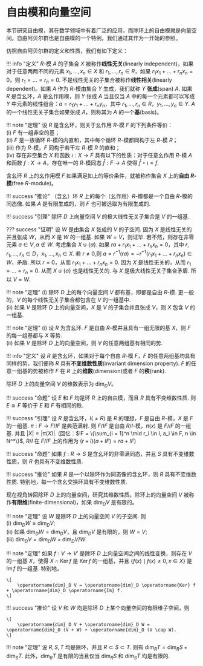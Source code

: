 # 自由模和向量空间

本节研究自由模，其在数学领域中有着广泛的应用，而除环上的自由模就是向量空间。自由阿贝尔群也是自由模的一个特例。我们通过其作为一开始的参照。

仿照自由阿贝尔群的定义和性质，我们有如下定义：

!!! info "定义"
    $R$-模 $A$ 的子集合 $X$ 被称作**线性无关**(linearly independent)，如果对于任意两两不同的元素 $x_1, \dots, x_n \in X$ 和 $r_1, \dots, r_n \in R$，如果 $r_1 x_1 + \dots + r_n x_n = 0$，则 $r_1 = \dots = r_n = 0$. 不是线性无关的子集合被称作**线性相关**(linearly dependent)。如果 $A$ 作为 $R$-模由集合 $Y$ 生成，我们就称 $Y$ **张成**(span) $A$. 如果 $R$ 是含幺环，$A$ 是幺作用模，则 $Y$ 张成 $A$ 当且仅当 $A$ 中的每一个元素都可以写成 $Y$ 中元素的线性组合：$a = r_1 y_1 + \dots + r_n y_n$，其中 $r_1, \dots, r_n \in R$，$y_1, \dots, y_n \in Y$. $A$ 的一个线性无关子集合如果张成 $A$，则称其为 $A$ 的一个**基**(basis)。

!!! note "定理"
    设 $R$ 是含幺环，则关于幺作用 $R$-模 $F$ 的下列条件等价：  
    (i) $F$ 有一组非空的基；  
    (ii) $F$ 是一族循环 $R$-模的内直和，其中每个循环 $R$-模都同构于左 $R$-模 $R$；  
    (iii) 作为 $R$-模，$F$ 同构于若干左 $R$-模 $R$ 的直和；  
    (iv) 存在非空集合 $X$ 和函数 $\iota: X \rightarrow F$ 具有以下的性质：对于任意幺作用 $R$-模 $A$ 和函数 $f: X \rightarrow A$，存在唯一的 $R$-模同态 $\bar{f}: F \rightarrow A$ 使得 $\bar{f} \circ \iota = f$.

含幺环 $R$ 上的幺作用模 $F$ 如果满足如上的等价条件，就被称作集合 $X$ 上的**自由 $R$-模**(free $R$-module)。  

!!! success "推论"
    （含幺）环 $R$ 上的每个（幺作用）$R$-模都是一个自由 $R$-模的同态像. 如果 $A$ 是有限生成的，则 $F$ 也可被选取为有限生成的.

!!! success "引理"
    除环 $D$ 上向量空间 $V$ 的极大线性无关子集合是 $V$ 的一组基.

??? success "证明"
    设 $W$ 是由集合 $X$ 张成的 $V$ 的子空间. 因为 $X$ 是线性无关的并且张成 $W$，从而 $X$ 是 $W$ 的一组基. 如果 $W = V$，则证毕. 若不然，则存在非零元素 $a \in V, a \not \in W$. 考虑集合 $X \cup \{a\}$. 如果 $ra + r_1x_1 + \dots + r_nx_n = 0$，其中 $r, r_1, \dots, r_n \in D$，$x_1, \dots, x_n \in X$. 若 $r \neq 0$,则 $a = r^{-1}(ra) = -r^{-1}(r_1x_1 + \dots + r_nx_n) \in W$，矛盾. 所以 $r = 0$，从而 $r_1x_1 + \dots + r_nx_n = 0$. 因为 $X$ 是线性无关的，从而 $r_1 = \dots = r_n = 0$. 从而 $X \cup \{a\}$ 也是线性无关的. 与 $X$ 是极大线性无关子集合矛盾. 所以 $V = W$.  

!!! note "定理"
    (i) 除环 $D$ 上的每个向量空间 $V$ 都有基，即都是自由 $R$-模. 更一般的，$V$ 的每个线性无关子集合都包含在 $V$ 的一组基中.  
    (ii) 如果 $V$ 是除环 $D$ 上的向量空间，$X$ 是 $V$ 的子集合并且张成 $V$，则 $X$ 包含 $V$ 的一组基.

!!! note "定理"
    (i) 设 $R$ 为含幺环. $F$ 是自由 $R$-模并且具有一组无限的基 $X$，则 $F$ 的每一组基都与 $X$ 等势.  
    (ii) 如果 $V$ 是除环 $D$ 上的向量空间，则 $V$ 的任意两组基有相同的势.

!!! info "定义"
    设 $R$ 是含幺环，如果对于每个自由 $R$-模 $F$，$F$ 的任意两组基均具有同样的势，我们便称 $R$ 具有**不变维数性质**(invariant dimension property). $F$ 的任意一组基的势被称作 $F$ 在 $R$ 上的**维数**(dimension)或者 $F$ 的**秩**(rank).

除环 $D$ 上的向量空间 $V$ 的维数表示为 $\operatorname{dim}_D V$。
 
!!! success "命题"
    设 $E$ 和 $F$ 均是环 $R$ 上的自由模，而且 $R$ 具有不变维数性质. 则 $E \cong F$ 等价于 $E$ 和 $F$ 有相同的秩.

!!! success "引理"
    设 $R$ 是含幺环，$I(\neq R)$ 是 $R$ 的理想，$F$ 是自由 $R$-模，$X$ 是 $F$ 的一组基. $\pi: F \rightarrow F/IF$ 是典范满射. 则 $F/IF$ 是自由 $R/I$-模，$\pi(x)$ 是 $F/IF$ 的一组基. 并且 $\lvert X \rvert = \lvert \pi(X) \rvert$. (回忆：$IF = \{\sum_{i = 1}^n \mid r_i \in I, a_i \in F, n \in N^*\}$, $R/I$ 在 $F/IF$ 上的作用为 $(r + I)(a + IF) = ra + IF$)

!!! success "命题"
    如果 $f: R \rightarrow S$ 是含幺环的非零满同态，并且 $S$ 具有不变维数性质，则 $R$ 也具有不变维数性质.  

!!! success "推论"
    如果 $R$ 是一个以除环作为同态像的含幺环，则 $R$ 具有不变维数性质. 特别地，每一个含幺交换环具有不变维数性质.  

现在视角转回除环 $D$ 上的向量空间，研究其维数性质。除环上的向量空间 $V$ 被称作**有限维**(finite-dimensional)，如果 $\operatorname{dim}_D V$ 是有限的。

!!! note "定理"
    设 $W$ 是除环 $D$ 上的向量空间 $V$ 的子空间. 则  
    (i) $\operatorname{dim}_D W \leqslant \operatorname{dim}_D V$;  
    (ii) 如果 $\operatorname{dim}_D W = \operatorname{dim}_D V$，且 $\operatorname{dim}_D V$ 是有限的，则 $W = V$;  
    (iii) $\operatorname{dim}_D V = \operatorname{dim}_D W + \operatorname{dim}_D V/W$.

!!! note "定理"
    如果 $f: V \rightarrow V'$ 是除环 $D$ 上向量空间之间的线性变换，则存在 $V$ 的一组基 $X$，使得 $X \cap \operatorname{Ker} f$ 是 $\operatorname{Ker} f$ 的一组基，并且 $\{f(x) \mid f(x) \neq 0, x \in X\}$ 是 $\operatorname{Im} f$ 的一组基. 特别地，  

    \[
        \operatorname{dim}_D V = \operatorname{dim}_D \operatorname{Ker} f + \operatorname{dim}_D \operatorname{Im} f.
    \]

!!! success "推论"
    设 $V$ 和 $W$ 均是除环 $D$ 上某个向量空间的有限维子空间，则  

    \[
        \operatorname{dim}_D V + \operatorname{dim}_D W = \operatorname{dim}_D (V + W) + \operatorname{dim}_D (V \cap W).
    \]

!!! note "定理"
    设 $R, S, T$ 均是除环，并且 $R \subset S \subset T$. 则有 $\operatorname{dim}_R T = \operatorname{dim}_R S + \operatorname{dim}_S T$. 此外，$\operatorname{dim}_R T$ 是有限的当且仅当 $\operatorname{dim}_R S$ 和 $\operatorname{dim}_S T$ 均是有限的.